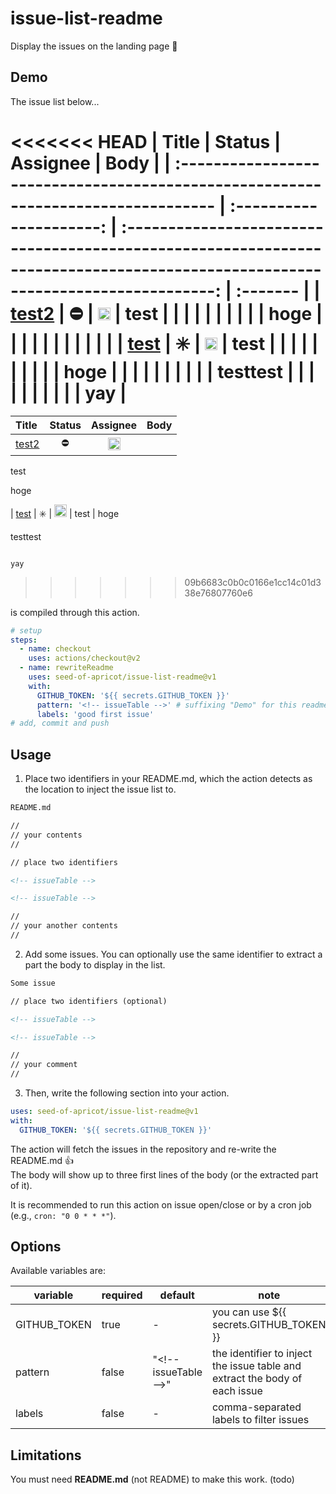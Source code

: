 # issue-list-readmeDisplay the issues on the landing page :eyes:## DemoThe issue list below...<!-- issueTableDemo --><<<<<<< HEAD| Title | Status | Assignee | Body || :-------------------------------------------------------------------------------- | :---------------------: | :-----------------------------------------------------------------------------------------------------------------------------: | :------- || <a href="https://github.com/seed-of-apricot/issue-list-readme/issues/3">test2</a> | :no_entry: | <a href="https://github.com/seed-of-apricot"><img src="https://avatars1.githubusercontent.com/u/26666870?v=4" width="20" /></a> | test || | | | || | | | hoge || | | | || | | | || <a href="https://github.com/seed-of-apricot/issue-list-readme/issues/2">test</a> | :eight_spoked_asterisk: | <a href="https://github.com/seed-of-apricot"><img src="https://avatars1.githubusercontent.com/u/26666870?v=4" width="20" /></a> | test || | | | || | | | hoge || | | | || | | | testtest || | | | || | | | yay |=======| Title | Status | Assignee | Body || :-------------------------------------------------------------------------------- | :---------------------: | :-----------------------------------------------------------------------------------------------------------------------------: | :-------- || <a href="https://github.com/seed-of-apricot/issue-list-readme/issues/3">test2</a> | :no_entry: | <a href="https://github.com/seed-of-apricot"><img src="https://avatars1.githubusercontent.com/u/26666870?v=4" width="20" /></a> | |test   hoge  | <a href="https://github.com/seed-of-apricot/issue-list-readme/issues/2">test</a> | :eight_spoked_asterisk: | <a href="https://github.com/seed-of-apricot"><img src="https://avatars1.githubusercontent.com/u/26666870?v=4" width="20" /></a> | test|hoge   testtest                                                                                                                                                                                                                                                  yay> > > > > > > 09b6683c0b0c0166e1cc14c01d338e76807760e6<!-- issueTableDemo -->is compiled through this action.```yml# setupsteps:  - name: checkout    uses: actions/checkout@v2  - name: rewriteReadme    uses: seed-of-apricot/issue-list-readme@v1    with:      GITHUB_TOKEN: '${{ secrets.GITHUB_TOKEN }}'      pattern: '<!-- issueTable -->' # suffixing "Demo" for this readme      labels: 'good first issue'# add, commit and push```## Usage1. Place two identifiers in your README.md, which the action detects as the location to inject the issue list to.```mdREADME.md//// your contents//// place two identifiers<!-- issueTable --><!-- issueTable -->//// your another contents//```2. Add some issues. You can optionally use the same identifier to extract a part the body to display in the list.```mdSome issue// place two identifiers (optional)<!-- issueTable --><!-- issueTable -->//// your comment//```3. Then, write the following section into your action.```ymluses: seed-of-apricot/issue-list-readme@v1with:  GITHUB_TOKEN: '${{ secrets.GITHUB_TOKEN }}'```The action will fetch the issues in the repository and re-write the README.md :thumbsup:  The body will show up to three first lines of the body (or the extracted part of it).It is recommended to run this action on issue open/close or by a cron job (e.g., `cron: "0 0 * * *"`).## OptionsAvailable variables are:| variable     | required | default                 | note                                                                               || ------------ | -------- | ----------------------- | ---------------------------------------------------------------------------------- || GITHUB_TOKEN | true     | -                       | you can use \${{ secrets.GITHUB_TOKEN }}                                           || pattern      | false    | "\<!-- issueTable --\>" | the identifier to inject the issue table and <br /> extract the body of each issue || labels       | false    | -                       | comma-separated labels to filter issues                                            |## LimitationsYou must need **README.md** (not README) to make this work. (todo)